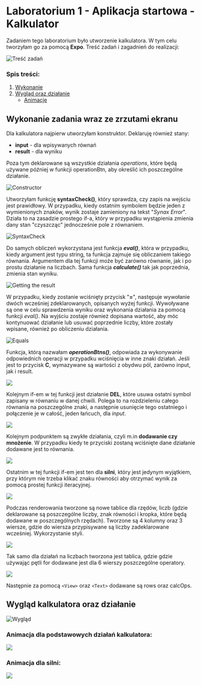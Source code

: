 # Laboratorium 1 - Aplikacja startowa - Kalkulator

Zadaniem tego laboratorium było utworzenie kalkulatora. W tym celu tworzyłam go za pomocą **Expo**. Treść zadań i zagadnień do realizacji:

![Treść zadań](https://i.imgur.com/1bufSBx.png)

### Spis treści:

1. [Wykonanie](https://github.com/jagodalewandowska/aplikacje-mobilne-lewandowska-185ic/tree/master/Lab1#wykonanie-zadania-wraz-ze-zrzutami-ekranu)
2. [Wygląd oraz działanie](https://github.com/jagodalewandowska/aplikacje-mobilne-lewandowska-185ic/tree/master/Lab1#wygl%C4%85d-kalkulatora-oraz-dzia%C5%82anie)
    - [Animacje](https://github.com/jagodalewandowska/aplikacje-mobilne-lewandowska-185ic/tree/master/Lab1#animacja-dla-podstawowych-dzia%C5%82a%C5%84-kalkulatora)

## Wykonanie zadania wraz ze zrzutami ekranu

Dla kalkulatora najpierw utworzyłam konstruktor. Deklaruję również stany:

- **input** - dla wpisywanych równań
- **result** - dla wyniku

Poza tym deklarowane są wszystkie działania *operations*, które będą używane później w funkcji operationBtn, aby określić ich poszczególne działanie.

![Constructor](https://i.imgur.com/7EgRU8p.png)

Utworzyłam funkcję **syntaxCheck()**, który sprawdza, czy zapis na wejściu jest prawidłowy. W przypadku, kiedy ostatnim symbolem będzie jeden z wymienionych znaków, wynik zostaje zamieniony na tekst "*Synax Error*". Działa to na zasadzie prostego if-a, który w przypadku wystąpienia zmienia dany stan "czyszcząc" jednocześnie pole z równaniem. 

![SyntaxCheck](https://i.imgur.com/1JfS6cF.png)

Do samych obliczeń wykorzystana jest funkcja ***eval()***, która w przypadku, kiedy argument jest typu string, ta funkcja zajmuje się obliczaniem takiego równania.  Argumentem dla tej funkcji może być zarówno równanie, jak i po prostu działanie na liczbach. Sama funkcja ***calculate()*** tak jak poprzednia, zmienia stan wyniku.

![Getting the result](https://i.imgur.com/WSerKsb.png)

W przypadku, kiedy zostanie wciśnięty przycisk "**=**",  następuje wywołanie dwóch wcześniej zdeklarowanych, opisanych wyżej funkcji. Wywoływane są one w celu sprawdzenia wyniku oraz wykonania działania za pomocą funkcji *eval()*. Na wyjściu zostaje również dopisana wartość, aby móc kontynuować działanie lub usuwać poprzednie liczby, które zostały wpisane, również po obliczeniu działania.

![Equals](https://i.imgur.com/YHnbnnk.png)

Funkcja, którą nazwałam ***operationBtns()***, odpowiada za wykonywanie odpowiednich operacji w przypadku wciśnięcia w inne znaki działań. Jeśli jest to przycisk **C**, wymazywane są wartości z obydwu pól, zarówno input, jak i result. 

![](https://i.imgur.com/cslE9OD.png)

Kolejnym if-em w tej funkcji jest działanie **DEL**, które usuwa ostatni symbol zapisany w równaniu w danej chwili. Polega to na rozdzieleniu całego równania na poszczególne znaki, a następnie usunięcie tego ostatniego i połączenie je w całość, jeden łańcuch, dla *input*.

![](https://i.imgur.com/OqfeOr3.png)

Kolejnym podpunktem są zwykłe działania, czyli m.in **dodawanie czy mnożenie**. W przypadku kiedy te przyciski zostaną wciśnięte dane działanie dodawane jest to równania.

![](https://i.imgur.com/fv242si.png)

Ostatnim w tej funkcji if-em jest ten dla **silni**, który jest jedynym wyjątkiem, przy którym nie trzeba klikać znaku równości aby otrzymać wynik za pomocą prostej funkcji iteracyjnej.

![](https://i.imgur.com/n1R3khl.png)

Podczas renderowania tworzone są nowe tablice dla rzędów, liczb (gdzie deklarowane są poszczególne liczby, znak równości i kropka, które będą dodawane w poszczególnych rzędach). Tworzone są 4 kolumny oraz 3 wiersze, gdzie do wiersza przypisywane są liczby zadeklarowane wcześniej. Wykorzystanie styli.

![](https://i.imgur.com/kyMnTfX.png)

Tak samo dla działań na liczbach tworzona jest tablica, gdzie gdzie używając pętli for dodawane jest dla 6 wierszy poszczególne operatory. 

![](https://i.imgur.com/dAwSCF9.png)

Następnie za pomocą `<View>` oraz `<Text>` dodawane są rows oraz calcOps.

## Wygląd kalkulatora oraz działanie

![Wygląd](https://i.imgur.com/p5ABMGf.png)

### Animacja dla podstawowych działań kalkulatora:

![](https://i.imgur.com/5Y7WS48.gif)

### Animacja dla silni:

![](https://i.imgur.com/JUCchjH.gif)